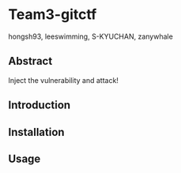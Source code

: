 # Team3-gitctf

hongsh93, leeswimming, S-KYUCHAN, zanywhale

## Abstract

Inject the vulnerability and attack!

## Introduction


## Installation


## Usage


